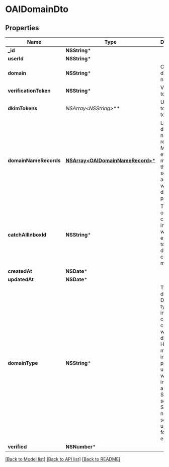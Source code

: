 # OAIDomainDto

## Properties
Name | Type | Description | Notes
------------ | ------------- | ------------- | -------------
**_id** | **NSString*** |  | [optional] 
**userId** | **NSString*** |  | [optional] 
**domain** | **NSString*** | Custom domain name | [optional] 
**verificationToken** | **NSString*** | Verification tokens | [optional] 
**dkimTokens** | **NSArray&lt;NSString*&gt;*** | Unique token DKIM tokens | [optional] 
**domainNameRecords** | [**NSArray&lt;OAIDomainNameRecord&gt;***](OAIDomainNameRecord) | List of DNS domain name records (C, MX, TXT) etc that you must add to the DNS server associated with your domain provider. | [optional] 
**catchAllInboxId** | **NSString*** | The optional catch all inbox that will receive emails sent to the domain that cannot be matched. | [optional] 
**createdAt** | **NSDate*** |  | [optional] 
**updatedAt** | **NSDate*** |  | [optional] 
**domainType** | **NSString*** | Type of domain. Dictates type of inbox that can be created with domain. HTTP means inboxes are processed using SES while SMTP inboxes use a custom SMTP mail server. SMTP does not support sending so use HTTP for sending emails. | [optional] 
**verified** | **NSNumber*** |  | [optional] 

[[Back to Model list]](../README#documentation-for-models) [[Back to API list]](../README#documentation-for-api-endpoints) [[Back to README]](../README)


